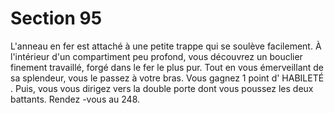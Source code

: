 # Section 95

L'anneau en fer est attaché à une petite trappe qui se soulève facilement. À l'intérieur d'un
compartiment peu profond, vous découvrez un bouclier finement travaillé, forgé dans le
fer le plus pur. Tout en vous émerveillant de sa splendeur, vous le passez à votre bras.
Vous gagnez 1 point d' HABILETÉ . Puis, vous vous dirigez vers la double porte dont vous
poussez les deux battants. Rendez -vous au 248.
